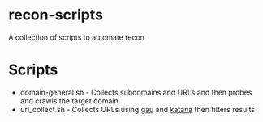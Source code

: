# recon-scripts
A collection of scripts to automate recon
# Scripts
* domain-general.sh - Collects subdomains and URLs and then probes and crawls the target domain
* url_collect.sh    - Collects URLs using [gau](https://github.com/lc/gau) and [katana](https://github.com/projectdiscovery/katana) then filters results

